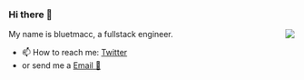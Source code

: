 ### Hi there 👋


<img align="right" src="https://github-readme-stats.vercel.app/api?username=bluetmacc&show_icons=true&icon_color=0366d6&text_color=24292e&bg_color=ffffff&hide_title=true" />


My name is bluetmacc, a fullstack engineer.

- 📫 How to reach me: [Twitter]()
- or send me a [Email 📧](mailto:bluetmacc@gmail.com)
